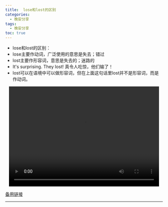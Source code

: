 ```yaml
---
title:  lose和lost的区别
categories:
  - 晚安分享
tags:
  - 晚安分享
toc: true 
---
```



- lose和lost的区别：
- lose主要作动词，广泛使用的意思是失去；错过
- lost主要作形容词，意思是失去的；迷路的
- It's surprising. They lost! 真令人吃惊，他们输了！
- lost可以在语境中可以做形容词，但在上面这句话里lost并不是形容词，而是作动词。

<p style="text-align:center">
   <video width="480" height="320" controls>
       <source src="/video/68.mp4">
   </video>
</p>
 <p><a href="/video/68.mp4">备用链接</a></p>
 
---





